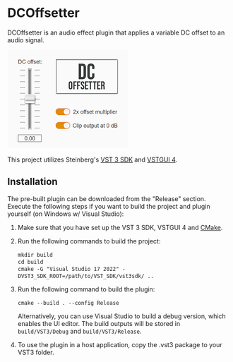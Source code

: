 # DCOffsetter

DCOffsetter is an audio effect plugin that applies a variable DC offset to an audio signal.

![GUI snapshot](resource/snapshot.png "Plugin GUI")

This project utilizes Steinberg's [VST 3 SDK](https://github.com/steinbergmedia/vst3sdk) and [VSTGUI 4](https://github.com/steinbergmedia/vstgui).

## Installation

The pre-built plugin can be downloaded from the "Release" section. Execute the following steps if you want to build the project and plugin yourself (on Windows w/ Visual Studio):

1. Make sure that you have set up the VST 3 SDK, VSTGUI 4 and [CMake](https://cmake.org/).

2. Run the following commands to build the project:
   ```shell
   mkdir build
   cd build
   cmake -G "Visual Studio 17 2022" -DVST3_SDK_ROOT=/path/to/VST_SDK/vst3sdk/ ..
   ```

3. Run the following command to build the plugin:
   ```shell
   cmake --build . --config Release
   ```
   Alternatively, you can use Visual Studio to build a debug version, which enables the UI editor. The build outputs will be stored in `build/VST3/Debug` and `build/VST3/Release`.

4. To use the plugin in a host application, copy the .vst3 package to your VST3 folder.
